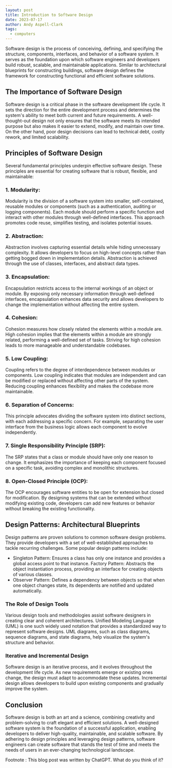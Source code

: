 ```yaml
---
layout: post
title: Introduction to Software Design
date: 2023-07-17
author: Andy Aspell-Clark
tags:
  - computers
---
```


Software design is the process of conceiving, defining, and specifying the structure, components, interfaces, and
behavior of a software system. It serves as the foundation upon which software engineers and developers build robust,
scalable, and maintainable applications. Similar to architectural blueprints for constructing buildings, software design
defines the framework for constructing functional and efficient software solutions.

## The Importance of Software Design

Software design is a critical phase in the software development life cycle. It sets the direction for the entire
development process and determines the system's ability to meet both current and future requirements. A well-thought-out
design not only ensures that the software meets its intended purpose but also makes it easier to extend, modify, and
maintain over time. On the other hand, poor design decisions can lead to technical debt, costly rework, and limited
scalability.

## Principles of Software Design

Several fundamental principles underpin effective software design. These principles are essential for creating software
that is robust, flexible, and maintainable:

### 1. Modularity:

Modularity is the division of a software system into smaller, self-contained, reusable modules or components (such as a authentication, auditing or logging components). Each module should
perform a specific function and interact with other modules through well-defined interfaces. This approach promotes code reuse, simplifies testing, and isolates potential issues.

### 2. Abstraction:

Abstraction involves capturing essential details while hiding unnecessary complexity. It allows developers to focus on
high-level concepts rather than getting bogged down in implementation details. Abstraction is achieved through the use
of classes, interfaces, and abstract data types.

### 3. Encapsulation:

Encapsulation restricts access to the internal workings of an object or module. By exposing only necessary information
through well-defined interfaces, encapsulation enhances data security and allows developers to change the implementation
without affecting the entire system.

### 4. Cohesion:

Cohesion measures how closely related the elements within a module are. High cohesion implies that the elements within a
module are strongly related, performing a well-defined set of tasks. Striving for high cohesion leads to more manageable
and understandable codebases.

### 5. Low Coupling:

Coupling refers to the degree of interdependence between modules or components. Low coupling indicates that modules are
independent and can be modified or replaced without affecting other parts of the system. Reducing coupling enhances
flexibility and makes the codebase more maintainable.

### 6. Separation of Concerns:

This principle advocates dividing the software system into distinct sections, with each addressing a specific concern.
For example, separating the user interface from the business logic allows each component to evolve independently.

### 7. Single Responsibility Principle (SRP):

The SRP states that a class or module should have only one reason to change. It emphasizes the importance of keeping
each component focused on a specific task, avoiding complex and monolithic structures.

### 8. Open-Closed Principle (OCP):

The OCP encourages software entities to be open for extension but closed for modification. By designing systems that can
be extended without modifying existing code, developers can add new features or behavior without breaking the existing
functionality.

## Design Patterns: Architectural Blueprints

Design patterns are proven solutions to common software design problems. They provide developers with a set of
well-established approaches to tackle recurring challenges. Some popular design patterns include:

* Singleton Pattern: Ensures a class has only one instance and provides a global access point to that instance.
  Factory Pattern: Abstracts the object instantiation process, providing an interface for creating objects of various
  classes.
* Observer Pattern: Defines a dependency between objects so that when one object changes state, its dependents are
  notified and updated automatically.

### The Role of Design Tools

Various design tools and methodologies assist software designers in creating clear and coherent architectures. Unified
Modeling Language (UML) is one such widely used notation that provides a standardized way to represent software designs.
UML diagrams, such as class diagrams, sequence diagrams, and state diagrams, help visualize the system's structure and
behavior.

### Iterative and Incremental Design

Software design is an iterative process, and it evolves throughout the development life cycle. As new requirements
emerge or existing ones change, the design must adapt to accommodate these updates. Incremental design allows developers
to build upon existing components and gradually improve the system.

## Conclusion

Software design is both an art and a science, combining creativity and problem-solving to craft elegant and efficient
solutions. A well-designed software system is the foundation of a successful application, enabling developers to deliver
high-quality, maintainable, and scalable software. By adhering to design principles and leveraging design patterns,
software engineers can create software that stands the test of time and meets the needs of users in an ever-changing
technological landscape.

Footnote : This blog post was written by ChatGPT. What do you think of it?
